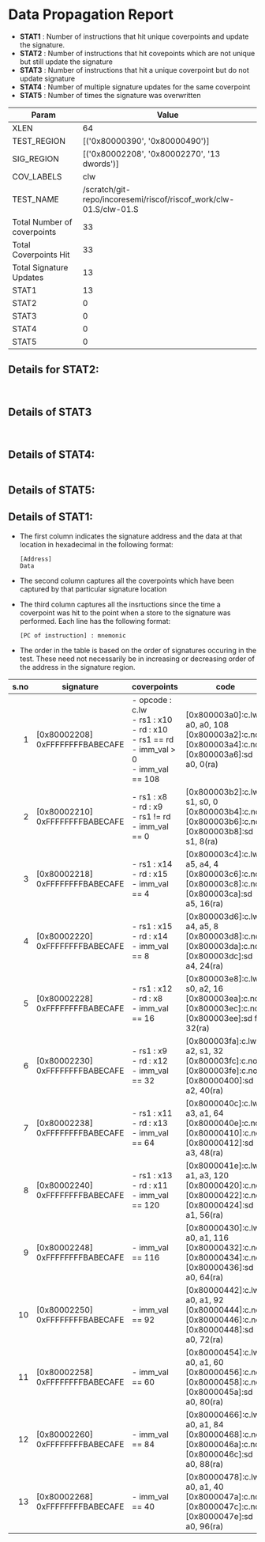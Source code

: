
# Data Propagation Report

- **STAT1** : Number of instructions that hit unique coverpoints and update the signature.
- **STAT2** : Number of instructions that hit covepoints which are not unique but still update the signature
- **STAT3** : Number of instructions that hit a unique coverpoint but do not update signature
- **STAT4** : Number of multiple signature updates for the same coverpoint
- **STAT5** : Number of times the signature was overwritten

| Param                     | Value    |
|---------------------------|----------|
| XLEN                      | 64      |
| TEST_REGION               | [('0x80000390', '0x80000490')]      |
| SIG_REGION                | [('0x80002208', '0x80002270', '13 dwords')]      |
| COV_LABELS                | clw      |
| TEST_NAME                 | /scratch/git-repo/incoresemi/riscof/riscof_work/clw-01.S/clw-01.S    |
| Total Number of coverpoints| 33     |
| Total Coverpoints Hit     | 33      |
| Total Signature Updates   | 13      |
| STAT1                     | 13      |
| STAT2                     | 0      |
| STAT3                     | 0     |
| STAT4                     | 0     |
| STAT5                     | 0     |

## Details for STAT2:

```


```

## Details of STAT3

```


```

## Details of STAT4:

```

```

## Details of STAT5:



## Details of STAT1:

- The first column indicates the signature address and the data at that location in hexadecimal in the following format: 
  ```
  [Address]
  Data
  ```

- The second column captures all the coverpoints which have been captured by that particular signature location

- The third column captures all the insrtuctions since the time a coverpoint was
  hit to the point when a store to the signature was performed. Each line has
  the following format:
  ```
  [PC of instruction] : mnemonic
  ```
- The order in the table is based on the order of signatures occuring in the
  test. These need not necessarily be in increasing or decreasing order of the
  address in the signature region.

|s.no|            signature             |                                               coverpoints                                                |                                                     code                                                      |
|---:|----------------------------------|----------------------------------------------------------------------------------------------------------|---------------------------------------------------------------------------------------------------------------|
|   1|[0x80002208]<br>0xFFFFFFFFBABECAFE|- opcode : c.lw<br> - rs1 : x10<br> - rd : x10<br> - rs1 == rd<br> - imm_val > 0<br> - imm_val == 108<br> |[0x800003a0]:c.lw a0, a0, 108<br> [0x800003a2]:c.nop<br> [0x800003a4]:c.nop<br> [0x800003a6]:sd a0, 0(ra)<br>  |
|   2|[0x80002210]<br>0xFFFFFFFFBABECAFE|- rs1 : x8<br> - rd : x9<br> - rs1 != rd<br> - imm_val == 0<br>                                           |[0x800003b2]:c.lw s1, s0, 0<br> [0x800003b4]:c.nop<br> [0x800003b6]:c.nop<br> [0x800003b8]:sd s1, 8(ra)<br>    |
|   3|[0x80002218]<br>0xFFFFFFFFBABECAFE|- rs1 : x14<br> - rd : x15<br> - imm_val == 4<br>                                                         |[0x800003c4]:c.lw a5, a4, 4<br> [0x800003c6]:c.nop<br> [0x800003c8]:c.nop<br> [0x800003ca]:sd a5, 16(ra)<br>   |
|   4|[0x80002220]<br>0xFFFFFFFFBABECAFE|- rs1 : x15<br> - rd : x14<br> - imm_val == 8<br>                                                         |[0x800003d6]:c.lw a4, a5, 8<br> [0x800003d8]:c.nop<br> [0x800003da]:c.nop<br> [0x800003dc]:sd a4, 24(ra)<br>   |
|   5|[0x80002228]<br>0xFFFFFFFFBABECAFE|- rs1 : x12<br> - rd : x8<br> - imm_val == 16<br>                                                         |[0x800003e8]:c.lw s0, a2, 16<br> [0x800003ea]:c.nop<br> [0x800003ec]:c.nop<br> [0x800003ee]:sd fp, 32(ra)<br>  |
|   6|[0x80002230]<br>0xFFFFFFFFBABECAFE|- rs1 : x9<br> - rd : x12<br> - imm_val == 32<br>                                                         |[0x800003fa]:c.lw a2, s1, 32<br> [0x800003fc]:c.nop<br> [0x800003fe]:c.nop<br> [0x80000400]:sd a2, 40(ra)<br>  |
|   7|[0x80002238]<br>0xFFFFFFFFBABECAFE|- rs1 : x11<br> - rd : x13<br> - imm_val == 64<br>                                                        |[0x8000040c]:c.lw a3, a1, 64<br> [0x8000040e]:c.nop<br> [0x80000410]:c.nop<br> [0x80000412]:sd a3, 48(ra)<br>  |
|   8|[0x80002240]<br>0xFFFFFFFFBABECAFE|- rs1 : x13<br> - rd : x11<br> - imm_val == 120<br>                                                       |[0x8000041e]:c.lw a1, a3, 120<br> [0x80000420]:c.nop<br> [0x80000422]:c.nop<br> [0x80000424]:sd a1, 56(ra)<br> |
|   9|[0x80002248]<br>0xFFFFFFFFBABECAFE|- imm_val == 116<br>                                                                                      |[0x80000430]:c.lw a0, a1, 116<br> [0x80000432]:c.nop<br> [0x80000434]:c.nop<br> [0x80000436]:sd a0, 64(ra)<br> |
|  10|[0x80002250]<br>0xFFFFFFFFBABECAFE|- imm_val == 92<br>                                                                                       |[0x80000442]:c.lw a0, a1, 92<br> [0x80000444]:c.nop<br> [0x80000446]:c.nop<br> [0x80000448]:sd a0, 72(ra)<br>  |
|  11|[0x80002258]<br>0xFFFFFFFFBABECAFE|- imm_val == 60<br>                                                                                       |[0x80000454]:c.lw a0, a1, 60<br> [0x80000456]:c.nop<br> [0x80000458]:c.nop<br> [0x8000045a]:sd a0, 80(ra)<br>  |
|  12|[0x80002260]<br>0xFFFFFFFFBABECAFE|- imm_val == 84<br>                                                                                       |[0x80000466]:c.lw a0, a1, 84<br> [0x80000468]:c.nop<br> [0x8000046a]:c.nop<br> [0x8000046c]:sd a0, 88(ra)<br>  |
|  13|[0x80002268]<br>0xFFFFFFFFBABECAFE|- imm_val == 40<br>                                                                                       |[0x80000478]:c.lw a0, a1, 40<br> [0x8000047a]:c.nop<br> [0x8000047c]:c.nop<br> [0x8000047e]:sd a0, 96(ra)<br>  |
